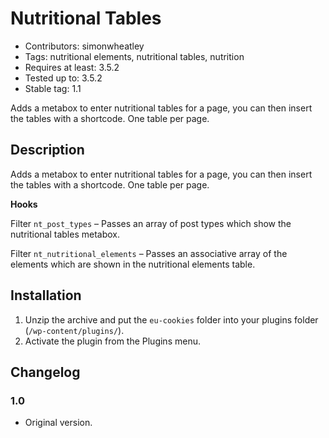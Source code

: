 # Nutritional Tables

* Contributors: simonwheatley
* Tags: nutritional elements, nutritional tables, nutrition
* Requires at least: 3.5.2
* Tested up to: 3.5.2
* Stable tag: 1.1

Adds a metabox to enter nutritional tables for a page, you can then insert the tables with a shortcode. One table per page.

## Description

Adds a metabox to enter nutritional tables for a page, you can then insert the tables with a shortcode. One table per page.

**Hooks**

Filter `nt_post_types` – Passes an array of post types which show the nutritional tables metabox.

Filter `nt_nutritional_elements` – Passes an associative array of the elements which are shown in the nutritional elements table.

## Installation

1. Unzip the archive and put the `eu-cookies` folder into your plugins folder (`/wp-content/plugins/`).
1. Activate the plugin from the Plugins menu.

## Changelog

### 1.0 
* Original version.

